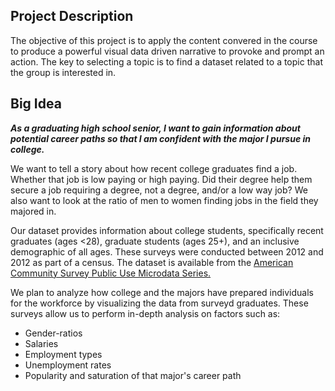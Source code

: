 ## Project Description
The objective of this project is to apply the content convered in the course to produce a powerful visual data driven narrative to provoke and prompt an action. The key to selecting a topic is to find a dataset related to a topic that the group is interested in. 

## Big Idea
___As a graduating high school senior, I want to gain information about potential career paths so that I am confident with the major I pursue in college.___

We want to tell a story about how recent college graduates find a job. Whether that job is low paying or high paying. Did their degree help them secure a job requiring a degree, not a degree, and/or a low way job? We also want to look at the ratio of men to women finding jobs in the field they majored in.

Our dataset provides information about college students, specifically recent graduates (ages <28), graduate students (ages 25+), and an inclusive demographic of all ages. These surveys were conducted between 2012 and 2012 as part of a census. The dataset is available from the [American Community Survey Public Use Microdata Series.](https://www.census.gov/programs-surveys/acs/microdata.html)

We plan to analyze how college and the majors have prepared individuals for the workforce by visualizing the data from surveyd graduates. These surveys allow us to perform in-depth analysis on factors such as:
- Gender-ratios
- Salaries
- Employment types
- Unemployment rates
- Popularity and saturation of that major's career path
